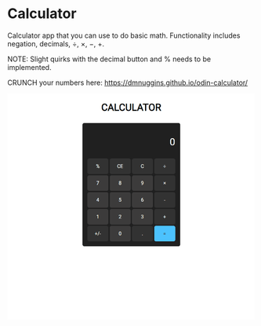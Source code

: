 # Calculator
Calculator app that you can use to do basic math. Functionality includes negation, decimals, ÷, ×, −, +.

NOTE: Slight quirks with the decimal button and % needs to be implemented.

CRUNCH your numbers here: https://dmnuggins.github.io/odin-calculator/

![](https://github.com/dmnuggins/odin-calculator/blob/main/static/odin-calculator.gif)
